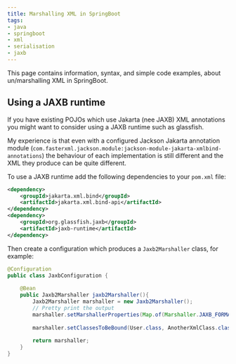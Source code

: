 ```yaml
---
title: Marshalling XML in SpringBoot
tags:
- java
- springboot
- xml
- serialisation
- jaxb
---
```


This page contains information, syntax, and simple code examples, about un/marshalling XML in SpringBoot.
<!--more-->

## Using a JAXB runtime

If you have existing POJOs which use Jakarta (nee JAXB) XML annotations you might want to consider using
a JAXB runtime such as glassfish.

My experience is that even with a configured Jackson Jakarta annotation module (`com.fasterxml.jackson.module:jackson-module-jakarta-xmlbind-annotations`) 
the behaviour of each implementation is still different and the XML they produce can be quite different.

To use a JAXB runtime add the following dependencies to your `pom.xml` file:
```xml
<dependency>
    <groupId>jakarta.xml.bind</groupId>
    <artifactId>jakarta.xml.bind-api</artifactId>
</dependency>
<dependency>
    <groupId>org.glassfish.jaxb</groupId>
    <artifactId>jaxb-runtime</artifactId>
</dependency>
```

Then create a configuration which produces a `Jaxb2Marshaller` class, for example:
```java
@Configuration
public class JaxbConfiguration {
    
    @Bean
    public Jaxb2Marshaller jaxb2Marshaller(){
        Jaxb2Marshaller marshaller = new Jaxb2Marshaller();
        // Pretty print the output
        marshaller.setMarshallerProperties(Map.of(Marshaller.JAXB_FORMATTED_OUTPUT, true));
        
        marshaller.setClassesToBeBound(User.class, AnotherXmlClass.class);
        
        return marshaller;
    }
}
```
